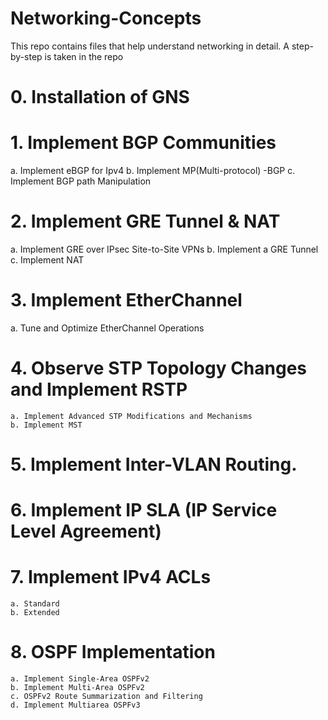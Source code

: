 # Networking-Concepts
This repo contains files that help understand networking in detail. A step-by-step is taken in the repo

# 0. Installation of GNS
# 1. Implement BGP Communities
a. Implement eBGP for Ipv4
   b. Implement MP(Multi-protocol) -BGP
   c. Implement BGP path Manipulation
# 2. Implement GRE Tunnel & NAT
   a. Implement GRE over IPsec Site-to-Site VPNs
   b. Implement a GRE Tunnel
   c. Implement NAT
# 3. Implement EtherChannel
   a. Tune and Optimize EtherChannel Operations
# 4. Observe STP Topology Changes and Implement RSTP
    a. Implement Advanced STP Modifications and Mechanisms
    b. Implement MST
# 5. Implement Inter-VLAN Routing.
# 6. Implement IP SLA (IP Service Level Agreement)
# 7. Implement IPv4 ACLs
    a. Standard
    b. Extended
# 8. OSPF Implementation
    a. Implement Single-Area OSPFv2
    b. Implement Multi-Area OSPFv2
    c. OSPFv2 Route Summarization and Filtering
    d. Implement Multiarea OSPFv3
